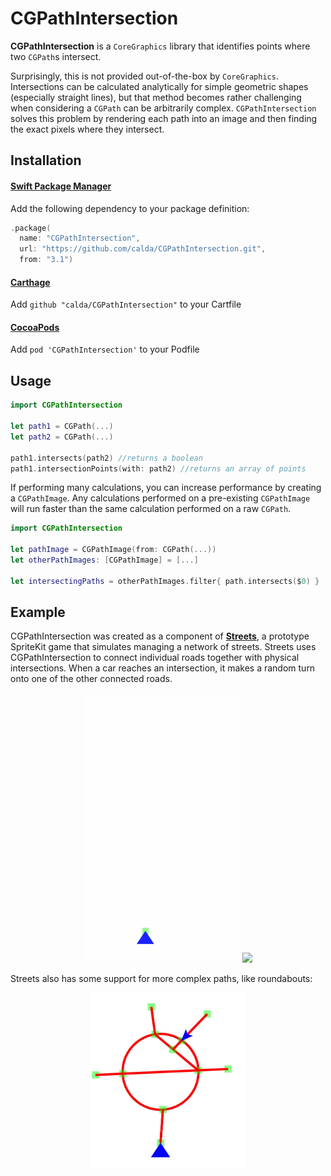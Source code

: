 # CGPathIntersection

**CGPathIntersection** is a `CoreGraphics` library that identifies points where two `CGPath`s intersect.

Surprisingly, this is not provided out-of-the-box by `CoreGraphics`. Intersections can be calculated analytically for simple geometric shapes (especially straight lines), but that method becomes rather challenging when considering a `CGPath` can be arbitrarily complex. `CGPathIntersection` solves this problem by rendering each path into an image and then finding the exact pixels where they intersect.

## Installation
#### [Swift Package Manager](https://www.swift.org/package-manager/)
Add the following dependency to your package definition:

```swift
.package(
  name: "CGPathIntersection",
  url: "https://github.com/calda/CGPathIntersection.git",
  from: "3.1")
```

#### [Carthage](https://github.com/Carthage/Carthage)
Add `github "calda/CGPathIntersection"` to your Cartfile

#### [CocoaPods](https://github.com/cocoapods/cocoapods)
Add `pod 'CGPathIntersection'` to your Podfile

## Usage

```swift
import CGPathIntersection

let path1 = CGPath(...)
let path2 = CGPath(...)
        
path1.intersects(path2) //returns a boolean
path1.intersectionPoints(with: path2) //returns an array of points
```

If performing many calculations, you can increase performance by creating a `CGPathImage`. Any calculations performed on a pre-existing `CGPathImage` will run faster than the same calculation performed on a raw `CGPath`.

```swift
import CGPathIntersection

let pathImage = CGPathImage(from: CGPath(...))
let otherPathImages: [CGPathImage] = [...]

let intersectingPaths = otherPathImages.filter{ path.intersects($0) }
```

## Example

CGPathIntersection was created as a component of **[Streets](http://github.com/calda/Streets)**, a prototype SpriteKit game that simulates managing a network of streets. Streets uses CGPathIntersection to connect individual roads together with physical intersections. When a car reaches an intersection, it makes a random turn onto one of the other connected roads.

<p align="center">
    <img src="images/streets.gif" width=250px> <img src="images/streets 2.gif" width=250px>
</p>

Streets also has some support for more complex paths, like roundabouts:

<p align="center">
    <img src="images/roundabout.jpg" width=250px>
</p>

